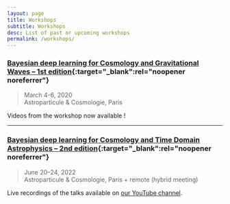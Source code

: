 ```yaml
---
layout: page
title: Workshops
subtitle: Workshops
desc: List of past or upcoming workshops
permalink: /workshops/
---
```


### [Bayesian deep learning for Cosmology and Gravitational Waves – 1st edition](https://astrodeep.net/workshop2020/){:target="_blank":rel="noopener noreferrer"}

> March 4-6, 2020  
> Astroparticule & Cosmologie, Paris

Videos from the workshop now available !

---

### [Bayesian deep learning for Cosmology and Time Domain Astrophysics – 2nd edition](https://astrodeep.net/workshop2022/){:target="_blank":rel="noopener noreferrer"}

> June 20–24, 2022  
> Astroparticule & Cosmologie, Paris + remote (hybrid meeting)

Live recordings of the talks available on [our YouTube channel](https://www.youtube.com/playlist?list=PLywBH0_7tBJ9BG2nKodRdn6ReDaW075gM).
